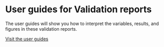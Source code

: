 # User guides for Validation reports

The user guides will show you how to interpret the variables, results, and figures in these validation reports.

[Visit the user guides](/guides/setup/validation/)

